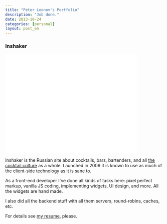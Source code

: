 ```yaml
---
title: "Peter Leonov's Portfolio"
description: "Job done."
date: 2013-10-24
categories: [personal]
layout: post_en
---
```



### Inshaker

<iframe width="420" height="315" src="//www.youtube.com/embed/EsCbq0xJpD0" frameborder="0" allowfullscreen></iframe>

Inshaker is the Russian site about cocktails, bars, bartenders, and all [the cocktail culture](https://www.facebook.com/inshaker) as a whole. Launched in 2009 it is known to use as much of the client-side technology as it is sane to.

As a front-end developer I've done all kinds of tasks here: pixel perfect markup, vanilla JS coding, implementing widgets, UI design, and more. All the widgets are hand made.

I also did all the backend stuff with all them servers, round-robins, caches, etc.

For details see [my resume](/pages/resume.html), please.